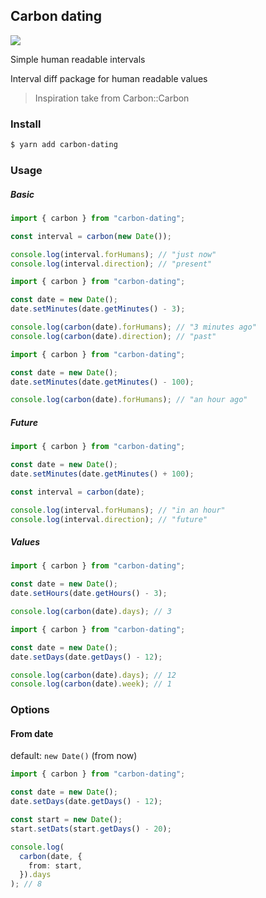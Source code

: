 ## Carbon dating

<img src="https://github.com/bashleigh/carbon/workflows/Tests/badge.svg"/>

Simple human readable intervals

Interval diff package for human readable values

> Inspiration take from Carbon::Carbon

### Install

```bash
$ yarn add carbon-dating
```

### Usage

##### Basic

```ts
import { carbon } from "carbon-dating";

const interval = carbon(new Date());

console.log(interval.forHumans); // "just now"
console.log(interval.direction); // "present"
```

```ts
import { carbon } from "carbon-dating";

const date = new Date();
date.setMinutes(date.getMinutes() - 3);

console.log(carbon(date).forHumans); // "3 minutes ago"
console.log(carbon(date).direction); // "past"
```

```ts
import { carbon } from "carbon-dating";

const date = new Date();
date.setMinutes(date.getMinutes() - 100);

console.log(carbon(date).forHumans); // "an hour ago"
```

##### Future

```ts
import { carbon } from "carbon-dating";

const date = new Date();
date.setMinutes(date.getMinutes() + 100);

const interval = carbon(date);

console.log(interval.forHumans); // "in an hour"
console.log(interval.direction); // "future"
```

##### Values

```ts
import { carbon } from "carbon-dating";

const date = new Date();
date.setHours(date.getHours() - 3);

console.log(carbon(date).days); // 3
```

```ts
import { carbon } from "carbon-dating";

const date = new Date();
date.setDays(date.getDays() - 12);

console.log(carbon(date).days); // 12
console.log(carbon(date).week); // 1
```

### Options

#### From date

default: `new Date()` (from now)

```ts
import { carbon } from "carbon-dating";

const date = new Date();
date.setDays(date.getDays() - 12);

const start = new Date();
start.setDats(start.getDays() - 20);

console.log(
  carbon(date, {
    from: start,
  }).days
); // 8
```
